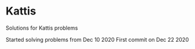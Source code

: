 # Kattis
Solutions for Kattis problems

Started solving problems from Dec 10 2020
First commit on Dec 22 2020
